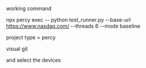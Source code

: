 working command 

npx percy exec -- python test_runner.py --base-url https://www.nasdaq.com/ --threads 6 --mode baseline   


project type = percy

visual git 

and select the devices 

